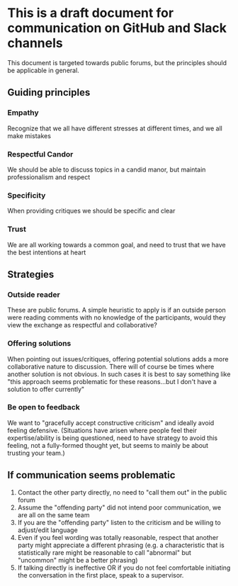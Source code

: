 # This is a draft document for communication on GitHub and Slack channels 

This document is targeted towards public forums, but the principles should be applicable in general.

## Guiding principles
### Empathy
Recognize that we all have different stresses at different times, and we all make mistakes
### Respectful Candor
We should be able to discuss topics in a candid manor, but maintain professionalism and respect
### Specificity
When providing critiques we should be specific and clear
### Trust
We are all working towards a common goal, and need to trust that we have the best intentions at heart

## Strategies
### Outside reader
These are public forums. A simple heuristic to apply is if an outside person were reading comments with no knowledge of the participants, would they view the exchange as respectful and collaborative?

### Offering solutions
When pointing out issues/critiques, offering potential solutions adds a more collaborative nature to discussion. There will of course be times where another solution is not obvious. In such cases it is best to say something like "this approach seems problematic for these reasons...but I don't have a solution to offer currently"

### Be open to feedback
We want to "gracefully accept constructive criticism" and ideally avoid feeling defensive. (Situations have arisen where people feel their expertise/ability is being questioned, need to have strategy to avoid this feeling, not a fully-formed thought yet, but seems to mainly be about trusting your team.)

## If communication seems problematic
1. Contact the other party directly, no need to "call them out" in the public forum
2. Assume the "offending party" did not intend poor communication, we are all on the same team
3. If you are the "offending party" listen to the criticism and be willing to adjust/edit language
4. Even if you feel wording was totally reasonable, respect that another party might appreciate a different phrasing (e.g. a characteristic that is statistically rare might be reasonable to call "abnormal" but "uncommon" might be a better phrasing)
5. If talking directly is ineffective OR if you do not feel comfortable initiating the conversation in the first place, speak to a supervisor. 



